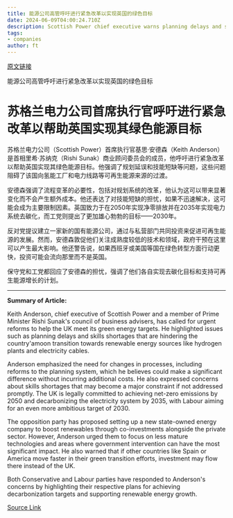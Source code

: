 ```yaml
---
title: 能源公司高管呼吁进行紧急改革以实现英国的绿色目标
date: 2024-06-09T04:00:24.710Z
description: Scottish Power chief executive warns planning delays and skills shortages are holding back green transition
tags: 
- companies
author: ft
---
```


[原文链接](https://ft.com/content/e147182c-ee49-48ea-961b-ce3d6251f35c)

能源公司高管呼吁进行紧急改革以实现英国的绿色目标

# 苏格兰电力公司首席执行官呼吁进行紧急改革以帮助英国实现其绿色能源目标

苏格兰电力公司（Scottish Power）首席执行官基思·安德森（Keith Anderson）是首相里希·苏纳克（Rishi Sunak）商业顾问委员会的成员，他呼吁进行紧急改革以帮助英国实现其绿色能源目标。他强调了规划延误和技能短缺等问题，这些问题阻碍了该国向氢能工厂和电力线路等可再生能源来源的过渡。

安德森强调了流程变革的必要性，包括对规划系统的改革，他认为这可以带来显著变化而不会产生额外成本。他还表达了对技能短缺的担忧，如果不迅速解决，这可能会成为主要限制因素。英国致力于在2050年实现净零排放并在2035年实现电力系统去碳化，而工党则提出了更加雄心勃勃的目标——2030年。

反对党提议建立一家新的国有能源公司，通过与私营部门共同投资来促进可再生能源的发展。然而，安德森敦促他们关注成熟度较低的技术和领域，政府干预在这里可以产生最大影响。他还警告说，如果西班牙或美国等国在绿色转型方面行动更快，投资可能会流向那里而不是英国。

保守党和工党都回应了安德森的担忧，强调了他们各自实现去碳化目标和支持可再生能源增长的计划。

---

 **Summary of Article:**

Keith Anderson, chief executive of Scottish Power and a member of Prime Minister Rishi Sunak's council of business advisers, has called for urgent reforms to help the UK meet its green energy targets. He highlighted issues such as planning delays and skills shortages that are hindering the country'amoon transition towards renewable energy sources like hydrogen plants and electricity cables.

Anderson emphasized the need for changes in processes, including reforms to the planning system, which he believes could make a significant difference without incurring additional costs. He also expressed concerns about skills shortages that may become a major constraint if not addressed promptly. The UK is legally committed to achieving net-zero emissions by 2050 and decarbonizing the electricity system by 2035, with Labour aiming for an even more ambitious target of 2030.

The opposition party has proposed setting up a new state-owned energy company to boost renewables through co-investments alongside the private sector. However, Anderson urged them to focus on less mature technologies and areas where government intervention can have the most significant impact. He also warned that if other countries like Spain or America move faster in their green transition efforts, investment may flow there instead of the UK.

Both Conservative and Labour parties have responded to Anderson's concerns by highlighting their respective plans for achieving decarbonization targets and supporting renewable energy growth.

[Source Link](https://ft.com/content/e147182c-ee49-48ea-961b-ce3d6251f35c)

